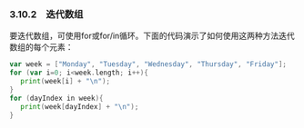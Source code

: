 ### 3.10.2　迭代数组

要迭代数组，可使用for或for/in循环。下面的代码演示了如何使用这两种方法迭代数组的每个元素：

```go
var week = ["Monday", "Tuesday", "Wednesday", "Thursday", "Friday"];
for (var i=0; i<week.length; i++){
　 print(week[i] + "\n");
}
for (dayIndex in week){
　 print(week[dayIndex] + "\n");
}
```

